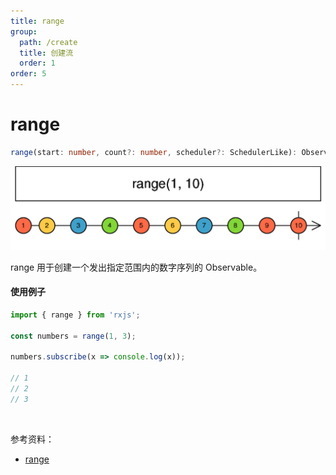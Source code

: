 ```yaml
---
title: range
group:
  path: /create
  title: 创建流
  order: 1
order: 5
---
```


# range

```ts
range(start: number, count?: number, scheduler?: SchedulerLike): Observable<number>
```

<img src="./images/range.png" alt="range marble diagram" style="zoom:50%;" />

range 用于创建一个发出指定范围内的数字序列的 Observable。

#### 使用例子

```ts
import { range } from 'rxjs';

const numbers = range(1, 3);

numbers.subscribe(x => console.log(x));

// 1
// 2
// 3
```

<br/>

参考资料：

- [range](http://localhost:8000/#/streams/create/range)
